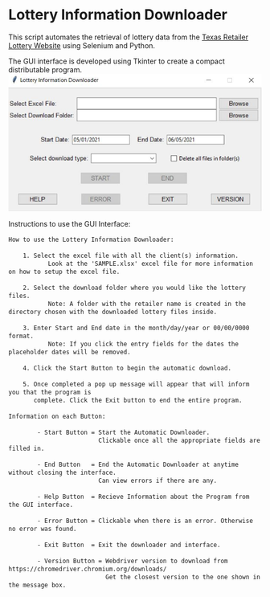 # Lottery Information Downloader

This script automates the retrieval of lottery data from the [Texas Retailer Lottery Website](https://tx-lsp.lotteryservices.com/lsptx/public/lotteryhome) using Selenium and Python.

The GUI interface is developed using Tkinter to create a compact distributable program.
![](GUI.JPG)

Instructions to use the GUI Interface:

    How to use the Lottery Information Downloader:

    	1. Select the excel file with all the client(s) information.
    		   Look at the 'SAMPLE.xlsx' excel file for more information on how to setup the excel file.

    	2. Select the download folder where you would like the lottery files.
    		   Note: A folder with the retailer name is created in the directory chosen with the downloaded lottery files inside.

    	3. Enter Start and End date in the month/day/year or 00/00/0000 format.
    		   Note: If you click the entry fields for the dates the placeholder dates will be removed.

    	4. Click the Start Button to begin the automatic download.

    	5. Once completed a pop up message will appear that will inform you that the program is
    	   complete. Click the Exit button to end the entire program.

    Information on each Button:

    		- Start Button = Start the Automatic Downloader.
                     		 Clickable once all the appropriate fields are filled in.

    		- End Button   = End the Automatic Downloader at anytime without closing the interface.
                     		 Can view errors if there are any.

    		- Help Button  = Recieve Information about the Program from the GUI interface.

    		- Error Button = Clickable when there is an error. Otherwise no error was found.

    		- Exit Button  = Exit the downloader and interface.

    		- Version Button = Webdriver version to download from https://chromedriver.chromium.org/downloads/
        			   		   Get the closest version to the one shown in the message box.
